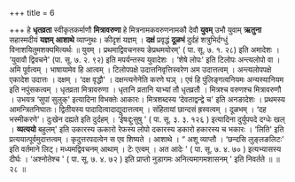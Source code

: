 +++
title = 6

+++
हे **धृतव्रता** स्वीकृतकर्माणौ **मित्रावरुणा** हे मित्रनामकवरुणनामकौ देवौ **युवम्** उभौ युवाम् **ऋतुना** सहास्मदीयं **यज्ञम्** **आशाथे** व्याप्नुथः। कीदृशं यज्ञम् । **दक्षं** प्रवृद्धं **दूळभं** दुर्दहं शत्रुभिर्दग्धुं विनाशयितुमशक्यमित्यर्थः ॥ युवम् । प्रथमाद्विवचनस्य ङेप्रथमयोरम्' ( पा. सू. ७. १. २८) इति अमादेशः । ‘युवावौ द्विवचने' (पा. सू. ७. २. ९२) इति मपर्यन्तस्य युवादेशः । ‘शेषे लोपः' इति टिलोपः अन्त्यलोपो वा । अमि पूर्वत्वम् । भाषायामेव हि आत्वम् । टिलोपपक्षे उदात्तनिवृत्तिस्वरेण अम उदात्तत्वम् । अन्त्यलोपपक्षे एकादेश उदात्तः । दक्षम् । ‘दक्ष वृद्धौ' । दक्षन्त्यनेनेति करणे घञ् । एवं हि पुंलिङ्गत्वनियमः अन्यस्यानियम इति नपुंसकत्वम् । धृतव्रता मित्रावरुणा । धृतानि व्रतानि याभ्यां तौ धृतव्रतौ । मित्रश्च वरुणश्च मित्रावरुणौ । उभयत्र ‘सुपां सुलुक्' इत्यादिना विभक्तेः आकारः। मित्रशब्दस्य ‘देवताद्वन्द्वे च' इति अनङादेशः । प्रथमस्य आमन्त्रितनिघातः। द्वितीयस्य पादादित्वादाद्युदात्तत्वम् । संहितायां छान्दसं ह्रस्वत्वम् । दूळभम् । ‘दह भस्मीकरणे'। दुःखेन दह्यते इति दुर्दहम् । ‘ईषःद्दुःसुषु ' ( पा. सू. ३. ३. १२६ ) इत्यादिना दुर्युपपदे दग्धेः खल् । **व्यत्ययो** बहुलम्' इति उकारस्य ऊकारो रेफस्य लोपो दकारस्य डकारो हकारस्य च भकारः । ‘लिति' इति प्रत्ययात्पूर्वमुदात्तत्वम् । कृदुत्तरपदत्वेन स एव शिष्यते । आशाथे । “ अशू व्याप्तौ । ‘छन्दसि लुङ्लङलिटः' इति वर्तमाने लिट्। मध्यमद्विवचनम् आथाम् । टेः एत्वम् । अत आदेः ' ( पा. सू. ७. ४. ७० ) इत्यभ्यासस्य दीर्घः । ‘अश्नोतेश्च ' ( पा. सू. ७. ४. ७२ ) इति प्राप्तो नुडागमः  अनित्यमागमशासनम् ' इति निवर्तते ॥ ॥ २८ ॥